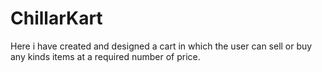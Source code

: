 # ChillarKart
Here i have created and designed a cart in which the user can sell or buy any kinds items at a required number of price.

